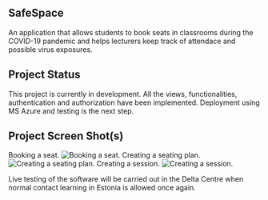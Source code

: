 ## SafeSpace

An application that allows students to book seats in classrooms during the COVID-19 pandemic and helps lecturers keep track of attendace and possible virus exposures.

## Project Status

This project is currently in development. All the views, functionalities, authentication and authorization have been implemented. Deployment using MS Azure and testing is the next step.

## Project Screen Shot(s)
Booking a seat.
![Booking a seat.](https://user-images.githubusercontent.com/44434676/111087098-5b302500-8528-11eb-98a6-86ca8567997f.PNG)
Creating a seating plan.
![Creating a seating plan.](https://user-images.githubusercontent.com/44434676/111087101-5c615200-8528-11eb-9883-909a318fa686.PNG)
Creating a session.
![Creating a session.](https://user-images.githubusercontent.com/44434676/111087102-5c615200-8528-11eb-8d17-ff4a337db5ea.PNG)
 
Live testing of the software will be carried out in the Delta Centre when normal contact learning in Estonia is allowed once again.
